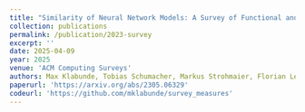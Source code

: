```yaml
---
title: "Similarity of Neural Network Models: A Survey of Functional and Representational Measures"
collection: publications
permalink: /publication/2023-survey
excerpt: ''
date: 2025-04-09
year: 2025
venue: 'ACM Computing Surveys'
authors: Max Klabunde, Tobias Schumacher, Markus Strohmaier, Florian Lemmerich
paperurl: 'https://arxiv.org/abs/2305.06329'
codeurl: 'https://github.com/mklabunde/survey_measures'
---
```


